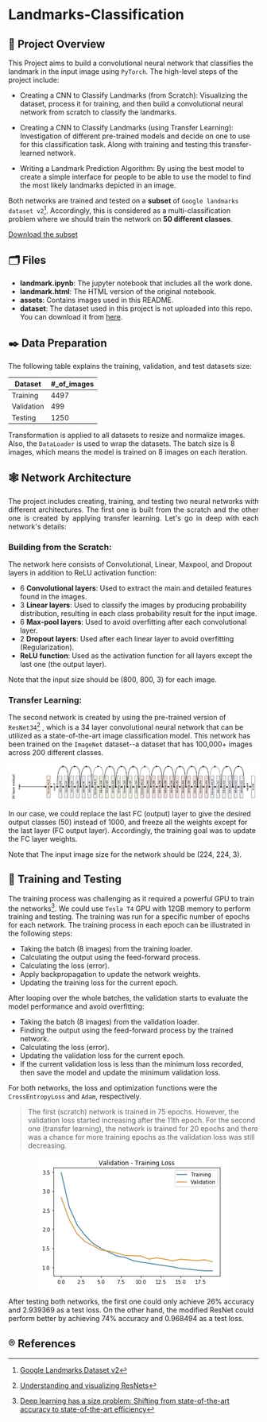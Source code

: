 # Landmarks-Classification

## :notebook_with_decorative_cover: Project Overview

<p align="justify">
 
This Project aims to build a convolutional neural network that classifies the landmark in the input image using `PyTorch`. The high-level steps of the project include:

- Creating a CNN to Classify Landmarks (from Scratch): Visualizing the dataset, process it for training, and then build a convolutional neural network from scratch to classify the landmarks. 

- Creating a CNN to Classify Landmarks (using Transfer Learning): Investigation of different pre-trained models and decide on one to use for this classification task. Along with training and testing this transfer-learned network.

- Writing a Landmark Prediction Algorithm:  By using the best model to create a simple interface for people to be able to use the model to find the most likely landmarks depicted in an image.

Both networks are trained and tested on a **subset** of `Google landmarks dataset v2`[^3]. Accordingly, this is considered as a multi-classification problem where we should train the network on **50 different classes**.

[Download the subset](https://udacity-dlnfd.s3-us-west-1.amazonaws.com/datasets/landmark_images.zip) 
</p>

## :card_index_dividers: Files

- **landmark.ipynb**: The jupyter notebook that includes all the work done.
- **landmark.html**: The HTML version of the original notebook.
- **assets**: Contains images used in this README.
- **dataset**: The dataset used in this project is not uploaded into this repo. You can download it from [here](https://udacity-dlnfd.s3-us-west-1.amazonaws.com/datasets/landmark_images.zip).

## :black_nib: Data Preparation

The following table explains the training, validation, and test datasets size:

<center>

| Dataset | #_of_images |
| ----------- | ----------- |
| Training | 4497 |
| Validation | 499 |
| Testing | 1250 | 
 </center>

<p align="justify">

Transformation is applied to all datasets to resize and normalize images. Also, the `DataLoader` is used to wrap the datasets.
The batch size is 8 images, which means the model is trained on 8 images on each iteration.
</p>

## :spider_web: Network Architecture
<p align="justify">
The project includes creating, training, and testing two neural networks with different architectures. The first one is built from the scratch and the other one is created by applying transfer learning. Let's go in deep with each network's details:
</p>

### Building from the Scratch:
<p align="justify">
 
The network here consists of Convolutional, Linear, Maxpool, and Dropout  layers in addition to ReLU activation function:

- 6 **Convolutional layers**: Used to extract the main and detailed features found in the images.
- 3 **Linear layers**: Used to classify the images by producing probability distribution, resulting in each class probability result for the input image.
- 6 **Max-pool layers**: Used to avoid overfitting after each convolutional layer.
- 2 **Dropout layers**: Used after each linear layer to avoid overfitting (Regularization).
- **ReLU function**: Used as the activation function for all layers except the last one (the output layer).

Note that the input size should be (800, 800, 3) for each image.
</p>

### Transfer Learning:
<p align="justify">
 
The second network is created by using the pre-trained version of `ResNet34`[^2] , which is a 34 layer convolutional neural network that can be utilized as a state-of-the-art image classification model. This network has been trained on the `ImageNet` dataset--a dataset that has 100,000+ images across 200 different classes. 

</p>

![ResNet-34 Architecture](assets/ResNet34.png)

<p align="justify">
 
In our case, we could replace the last FC (output) layer to give the desired output classes (50) instead of 1000, and freeze all the weights except for the last layer (FC output layer). Accordingly, the training goal was to update the FC layer weights. 

Note that The input image size for the network should be (224, 224, 3).

</p>

## :arrows_counterclockwise: Training and Testing
<p align="justify">
 
The training process was challenging as it required a powerful GPU to train the networks[^1]. We could use `Tesla T4` GPU with 12GB memory to perform training and testing. The training was run for a specific number of epochs for each network. The training process in each epoch can be illustrated in the following steps:

- Taking the batch (8 images) from the training loader.
- Calculating the output using the feed-forward process.
- Calculating the loss (error).
- Apply backpropagation to update the network weights.
- Updating the training loss for the current epoch.

After looping over the whole batches, the validation starts to evaluate the model performance and avoid overfitting:

- Taking the batch (8 images) from the validation loader.
- Finding the output using the feed-forward process by the trained network.
- Calculating the loss (error).
- Updating the validation loss for the current epoch.
- If the current validation loss is less than the minimum loss recorded, then save the model and update the minimum validation loss.

For both networks, the loss and optimization functions were the `CrossEntropyLoss` and `Adam`, respectively.
</p>

> The first (scratch) network is trained in 75 epochs. However, the validation loss started increasing after the 11th epoch. For the second one (transfer learning), the network is trained for 20 epochs and there was a chance for more training epochs as the validation loss was still decreasing.


<p align="center">
  <img src="assets/LossPlot.jpg">
</p>

<!-- ![Transfer learning loss plot](assets/LossPlot.jpg) -->

After testing both networks, the first one could only achieve 26% accuracy and 2.939369 as a test loss. On the other hand, the modified ResNet could perform better by achieving 74% accuracy and 0.968494 as a test loss. 

## :registered: References

[^1]: [Deep learning has a size problem: Shifting from state-of-the-art accuracy to state-of-the-art efficiency](https://heartbeat.comet.ml/deep-learning-has-a-size-problem-ea601304cd8) 

[^2]: [Understanding and visualizing ResNets](https://towardsdatascience.com/understanding-and-visualizing-resnets-442284831be8)

[^3]: [Google Landmarks Dataset v2](https://github.com/cvdfoundation/google-landmark)
